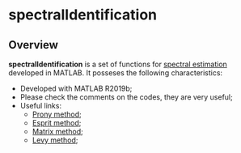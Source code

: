 # spectralIdentification

## Overview

**spectralIdentification** is a set of functions for [spectral estimation](https://en.wikipedia.org/wiki/Spectral_density_estimation) developed in MATLAB. It posseses the following characteristics:

- Developed with MATLAB R2019b;
- Please check the comments on the codes, they are very useful;
- Useful links:
    - [Prony method](https://en.wikipedia.org/wiki/Prony%27s_method);
    - [Esprit method](https://en.wikipedia.org/wiki/Estimation_of_signal_parameters_via_rotational_invariance_techniques);
    - [Matrix method](https://en.wikipedia.org/wiki/Singular_spectrum_analysis);
    - [Levy method](https://www.tandfonline.com/doi/abs/10.1080/00207728108963820);